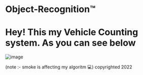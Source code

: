 # Object-Recognition™️ 

# Hey! This my Vehicle Counting system. As you can see below

![image](https://user-images.githubusercontent.com/84454820/193411271-e8792873-32d8-4dba-8cb1-78487d3d9f41.png)

(note :- smoke is affecting my algoritm 💻)
copyrighted 2022


